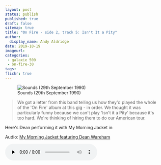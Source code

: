 ```yaml
---
layout: post
status: publish
published: true
draft: false
sitemap: true
title: "On Fire - side 2, track 5: Isn't It a Pity"
author:
  display_name: Andy Aldridge
date: 2019-10-19
imageurl: 
categories:
 - galaxie 500
 - on-fire-30
tags:
flickr: true
---
```

<figure class="caption aligncenter"><img src="https://media.fullofwishes.co.uk/01-galaxie_500/pictures/19900929_Sounds_Damon-quote.jpg" alt="Sounds (29th September 1990)" /><figcaption class="caption-text">Sounds (29th September 1990)</figcaption></figure>

> We got a letter from this band telling us how they'd played the whole of the 'On Fire' album at this gig - in order. We thought it was particularly funny because we can't play 'Isn't it a Pity' because it's too hard. We're thinking of hiring them to do our American tour.

Here's Dean performing it with My Morning Jacket in 

<div class="well">
  <p class="audio">Audio: <a href="https://media.fullofwishes.co.uk/05-dean_wareham/audio/08-my-morning-jacket-feat-dean-wareham-isnt-it-a-pity.mp3">My Morning Jacket featuring Dean Wareham</a></p>
  <audio controls="controls" preload="none" src="https://media.fullofwishes.co.uk/05-dean_wareham/audio/08-my-morning-jacket-feat-dean-wareham-isnt-it-a-pity.mp3"></audio>
</div>
